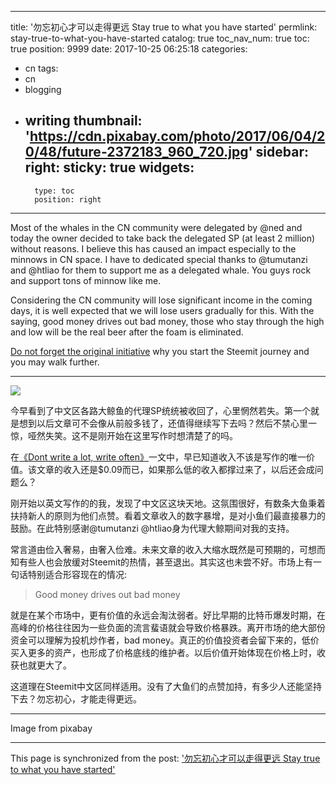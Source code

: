 
---
title: '勿忘初心才可以走得更远 Stay true to what you have started'
permlink: stay-true-to-what-you-have-started
catalog: true
toc_nav_num: true
toc: true
position: 9999
date: 2017-10-25 06:25:18
categories:
- cn
tags:
- cn
- blogging
- writing
thumbnail: 'https://cdn.pixabay.com/photo/2017/06/04/20/48/future-2372183_960_720.jpg'
sidebar:
    right:
        sticky: true
widgets:
    -
        type: toc
        position: right
---


Most of the whales in the CN community were delegated by @ned and today the owner decided to take back the delegated SP (at least 2 million) without reasons. I believe this has caused an impact especially to the minnows in CN space. I have to dedicated special thanks to @tumutanzi and @htliao for them to support me as a delegated whale. You guys rock and support tons of minnow like me.

Considering the CN community will lose significant income in the coming days, it is well expected that we will lose users gradually for this. With the saying, good money drives out bad money, those who stay through the high and low will be the real beer after the foam is eliminated.

[Do not forget the original initiative](https://steemit.com/steemit/@fr3eze/steemit-give-me-a-reason-to-write-every-day) why you start the Steemit journey and you may walk further.

---

![](https://cdn.pixabay.com/photo/2017/06/04/20/48/future-2372183_960_720.jpg)

今早看到了中文区各路大鲸鱼的代理SP统统被收回了，心里惘然若失。第一个就是想到以后文章可不会像从前般多钱了，还值得继续写下去吗？然后不禁心里一惊，哑然失笑。这不是刚开始在这里写作时想清楚了的吗。

在[《Dont write a lot, write often》](https://steemit.com/steemit/@fr3eze/steemit-give-me-a-reason-to-write-every-day)一文中，早已知道收入不该是写作的唯一价值。该文章的收入还是$0.09而已，如果那么低的收入都撑过来了，以后还会成问题么？

刚开始以英文写作的的我，发现了中文区这块天地。这氛围很好，有数条大鱼秉着扶持新人的原则为他们点赞。看着文章收入的数字暴增，是对小鱼们最直接暴力的鼓励。在此特别感谢@tumutanzi @htliao身为代理大鲸期间对我的支持。

常言道由俭入奢易，由奢入俭难。未来文章的收入大缩水既然是可预期的，可想而知有些人也会放缓对Steemit的热情，甚至退出。其实这也未尝不好。市场上有一句话特别适合形容现在的情况:
>Good money drives out bad money

就是在某个市场中，更有价值的永远会淘汰弱者。好比早期的比特币爆发时期，在高峰的价格往往因为一些负面的流言蜚语就会导致价格暴跌。离开市场的绝大部份资金可以理解为投机炒作者，bad money。真正的价值投资者会留下来的，低价买入更多的资产，也形成了价格底线的维护者。以后价值开始体现在价格上时，收获也就更大了。

这道理在Steemit中文区同样适用。没有了大鱼们的点赞加持，有多少人还能坚持下去？勿忘初心，才能走得更远。

-----

Image from pixabay

- - -

This page is synchronized from the post: ['勿忘初心才可以走得更远 Stay true to what you have started'](https://steemit.com/@fr3eze/stay-true-to-what-you-have-started)
